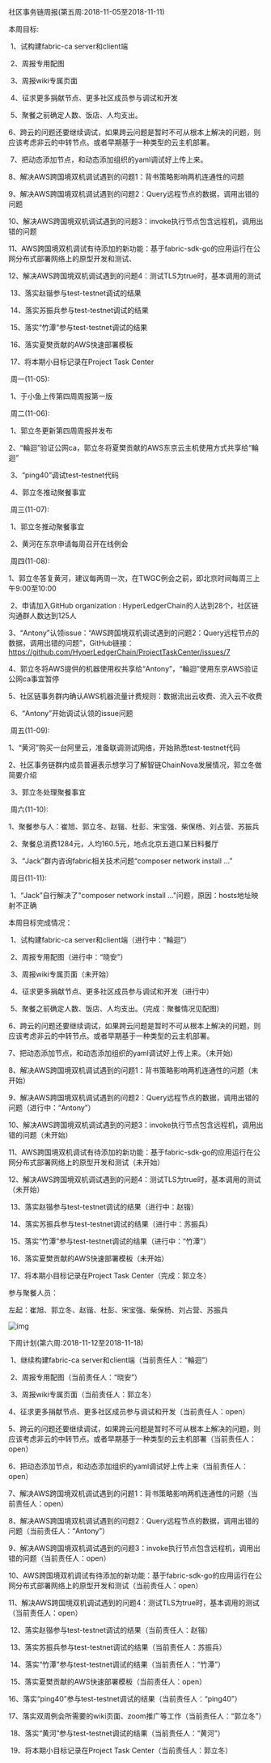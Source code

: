 社区事务链周报(第五周:2018-11-05至2018-11-11)

本周目标:

​        1、试构建fabric-ca server和client端

​        2、周报专用配图

​        3、周报wiki专属页面

​        4、征求更多捐献节点、更多社区成员参与调试和开发

​        5、聚餐之前确定人数、饭店、人均支出。

​        6、跨云的问题还要继续调试，如果跨云问题是暂时不可从根本上解决的问题，则应该考虑非云的中转节点。或者早期基于一种类型的云主机部署。

​        7、把动态添加节点，和动态添加组织的yaml调试好上传上来。  

​        8、解决AWS跨国境双机调试遇到的问题1：背书策略影响两机连通性的问题

​        9、解决AWS跨国境双机调试遇到的问题2：Query远程节点的数据，调用出错的问题

​        10、解决AWS跨国境双机调试遇到的问题3：invoke执行节点包含远程机，调用出错的问题

​        11、AWS跨国境双机调试有待添加的新功能：基于fabric-sdk-go的应用运行在公网分布式部署网络上的原型开发和测试、

​        12、解决AWS跨国境双机调试遇到的问题4：测试TLS为true时，基本调用的测试

​        13、落实赵锴参与test-testnet调试的结果

​        14、落实苏振兵参与test-testnet调试的结果

​        15、落实“竹潭”参与test-testnet调试的结果

​        16、落实夏樊贡献的AWS快速部署模板

​        17、将本期小目标记录在Project Task Center



​    周一(11-05):

​        1、于小鱼上传第四周周报第一版

​    周二(11-06):

​        1、郭立冬更新第四周周报并发布

​        2、“輪迴”验证公网ca，郭立冬将夏樊贡献的AWS东京云主机使用方式共享给“輪迴”

​        3、“ping40”调试test-testnet代码

​        4、郭立冬推动聚餐事宜

​    周三(11-07):

​        1、郭立冬推动聚餐事宜

​        2、黄河在东京申请每周召开在线例会

​    周四(11-08):

​        1、郭立冬答复黄河，建议每两周一次，在TWGC例会之前，即北京时间每周三上午9:00至10:00

​        2、申请加入GitHub organization :  HyperLedgerChain的人达到28个，社区链沟通群人数达到125人

​        3、“Antony”认领issue：“AWS跨国境双机调试遇到的问题2：Query远程节点的数据，调用出错的问题”，GitHub链接：<https://github.com/HyperLedgerChain/ProjectTaskCenter/issues/7>

​        4、郭立冬将AWS提供的机器使用权共享给“Antony”，“輪迴”使用东京AWS验证公网ca事宜暂停

​        5、社区链事务群内确认AWS机器流量计费规则：数据流出云收费、流入云不收费

​        6、“Antony”开始调试认领的issue问题

​    周五(11-09):

​        1、“黄河”购买一台阿里云，准备联调测试网络，开始熟悉test-testnet代码

​        2、社区事务链群内成员普遍表示想学习了解智链ChainNova发展情况，郭立冬做简要介绍

​        3、郭立冬处理聚餐事宜

​    周六(11-10):

​        1、聚餐参与人：崔旭、郭立冬、赵锴、杜彭、宋宝强、柴保杨、刘占营、苏振兵

​        2、聚餐总消费1284元，人均160.5元，地点北京五道口某日料餐厅

​        3、“Jack”群内咨询fabric相关技术问题“composer network install ...”

​    周日(11-11):

​        1、“Jack”自行解决了"composer network install ..."问题，原因：hosts地址映射不正确



本周目标完成情况：

​        1、试构建fabric-ca server和client端（进行中：“輪迴”）

​        2、周报专用配图（进行中：“晓安”）

​        3、周报wiki专属页面（未开始）

​        4、征求更多捐献节点、更多社区成员参与调试和开发（进行中）

​        5、聚餐之前确定人数、饭店、人均支出。（完成：聚餐情况见配图）

​        6、跨云的问题还要继续调试，如果跨云问题是暂时不可从根本上解决的问题，则应该考虑非云的中转节点。或者早期基于一种类型的云主机部署。

​        7、把动态添加节点，和动态添加组织的yaml调试好上传上来。（未开始）

​        8、解决AWS跨国境双机调试遇到的问题1：背书策略影响两机连通性的问题（未开始）

​        9、解决AWS跨国境双机调试遇到的问题2：Query远程节点的数据，调用出错的问题（进行中：“Antony”）

​        10、解决AWS跨国境双机调试遇到的问题3：invoke执行节点包含远程机，调用出错的问题（未开始）

​        11、AWS跨国境双机调试有待添加的新功能：基于fabric-sdk-go的应用运行在公网分布式部署网络上的原型开发和测试（未开始）

​        12、解决AWS跨国境双机调试遇到的问题4：测试TLS为true时，基本调用的测试（未开始）

​        13、落实赵锴参与test-testnet调试的结果（进行中：赵锴）

​        14、落实苏振兵参与test-testnet调试的结果（进行中：苏振兵）

​        15、落实“竹潭”参与test-testnet调试的结果（进行中：“竹潭”）

​        16、落实夏樊贡献的AWS快速部署模板（未开始）

​        17、将本期小目标记录在Project Task Center（完成：郭立冬）



参与聚餐人员：

左起：崔旭、郭立冬、赵锴、杜彭、宋宝强、柴保杨、刘占营、苏振兵

![img](https:////note.youdao.com/src/CF1AB06F66D34C0F841F533BE0417426)



下周计划(第六周:2018-11-12至2018-11-18)

​        1、继续构建fabric-ca server和client端（当前责任人：“輪迴”）

​        2、周报专用配图（当前责任人：“晓安”）

​        3、周报wiki专属页面（当前责任人：郭立冬）

​        4、征求更多捐献节点、更多社区成员参与调试和开发（当前责任人：open）

​        5、跨云的问题还要继续调试，如果跨云问题是暂时不可从根本上解决的问题，则应该考虑非云的中转节点。或者早期基于一种类型的云主机部署（当前责任人：open）

​        6、把动态添加节点，和动态添加组织的yaml调试好上传上来（当前责任人：open）

​        7、解决AWS跨国境双机调试遇到的问题1：背书策略影响两机连通性的问题（当前责任人：open）

​        8、解决AWS跨国境双机调试遇到的问题2：Query远程节点的数据，调用出错的问题（当前责任人：“Antony”）

​        9、解决AWS跨国境双机调试遇到的问题3：invoke执行节点包含远程机，调用出错的问题（当前责任人：open）

​        10、AWS跨国境双机调试有待添加的新功能：基于fabric-sdk-go的应用运行在公网分布式部署网络上的原型开发和测试（当前责任人：open）

​        11、解决AWS跨国境双机调试遇到的问题4：测试TLS为true时，基本调用的测试（当前责任人：open）

​        12、落实赵锴参与test-testnet调试的结果（当前责任人：赵锴）

​        13、落实苏振兵参与test-testnet调试的结果（当前责任人：苏振兵）

​        14、落实“竹潭”参与test-testnet调试的结果（当前责任人：“竹潭”）

​        15、落实夏樊贡献的AWS快速部署模板（当前责任人：open）

​        16、落实“ping40”参与test-testnet调试的结果（当前责任人：“ping40”）

​        17、落实双周例会所需要的wiki页面、zoom推广等工作（当前责任人：“郭立冬”）

​        18、落实“黄河”参与test-testnet调试的结果（当前责任人：“黄河”）

​        19、将本期小目标记录在Project Task Center（当前责任人：郭立冬）